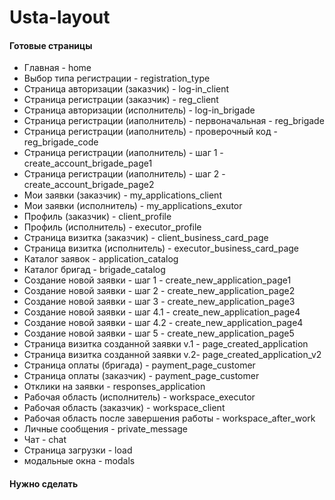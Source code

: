 # Usta-layout
<h4>Готовые страницы</h4>
<ul>
  <li>Главная - home</li>
  <li>Выбор типа регистрации - registration_type</li>
  <li>Страница авторизации (заказчик) - log-in_client</li>
  <li>Страница регистрации (заказчик) - reg_client</li>
  <li>Страница авторизации (исполнитель) - log-in_brigade</li>
  <li>Страница регистрации (иаполнитель) - первоначальная - reg_brigade</li>
  <li>Страница регистрации (иаполнитель) - проверочный код - reg_brigade_code</li>
  <li>Страница регистрации (иаполнитель) - шаг 1 - create_account_brigade_page1</li>
  <li>Страница регистрации (иаполнитель) - шаг 2 - create_account_brigade_page2</li>
  <li>Мои заявки (заказчик) - my_applications_client</li>

  <li>Мои заявки (исполнитель) - my_applications_exutor</li>
  <li>Профиль (заказчик) - client_profile</li>
  <li>Профиль (исполнитель) - executor_profile</li>
  <li>Страница визитка (заказчик) - client_business_card_page</li>
  <li>Страница визитка (исполнитель) - executor_business_card_page</li>
  <li>Каталог заявок - application_catalog</li>
  <li>Каталог бригад - brigade_catalog</li>
  <li>Создание новой заявки - шаг 1 - create_new_application_page1</li>
  <li>Создание новой заявки - шаг 2 - create_new_application_page2</li>
  <li>Создание новой заявки - шаг 3 - create_new_application_page3</li>
  <li>Создание новой заявки - шаг 4.1 - create_new_application_page4</li>
  <li>Создание новой заявки - шаг 4.2 - create_new_application_page4</li>
  <li>Создание новой заявки - шаг 5  - create_new_application_page5</li>
  <li>Страница визитка созданной заявки v.1 - page_created_application</li>
  <li>Страница визитка созданной заявки v.2- page_created_application_v2</li>
  <li>Страница оплаты (бригада) - payment_page_customer</li>
  <li>Страница оплаты (заказчик) - payment_page_customer</li>
  <li>Отклики на заявки - responses_application</li>
  <li>Рабочая область (исполнитель) - workspace_executor</li>
  <li>Рабочая область (заказчик) - workspace_client</li>
  <li>Рабочая область после завершения работы - workspace_after_work</li>
  <li>Личные сообщения - private_message</li>
  <li>Чат - chat</li>
  <li>Страница загрузки - load</li>
  <li>модальные окна - modals</li>
</ul>

<h4>Нужно сделать</h4>
<ul>

</ul>
